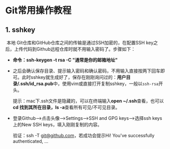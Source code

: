 #  Git常用操作教程

## 1. sshkey

​		本地 Git仓库和GitHub仓库之间的传输是通过SSH加密的，在配置SSH key之后，上传代码到Github远程仓库时就不用输入密码了。步骤如下：

  - __命令：ssh-keygen -t rsa -C "通常是你的邮箱地址"__

  - 之后会确认保存目录、提示输入密码和确认密码，不用输入直接按两下回车即可。此时sshkey就生成好了，保存在刚刚询问过的：**用户目录/.ssh/id_rsa.pub**中，使用vim或直接打开复制sshkey，一般以`ssh-rsa`开头。

    提示：mac下.ssh文件是隐藏的，可以在终端输入**open ~/.ssh**查看，也可以**cd 找到其所在目录，ls -a**查看所有可见/不可见目录。

- 登录Github–>点击头像–>Settings–>SSH and GPG keys–>选择ssh keys上的New SSH keys，填入刚刚复制的内容。

  验证：ssh -T git@github.com，若成功会提示Hi! You've successfully authenticated, ...

  